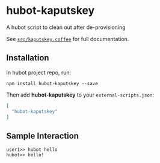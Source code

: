 # hubot-kaputskey

A hubot script to clean out after de-provisioning

See [`src/kaputskey.coffee`](src/kaputskey.coffee) for full documentation.

## Installation

In hubot project repo, run:

`npm install hubot-kaputskey --save`

Then add **hubot-kaputskey** to your `external-scripts.json`:

```json
[
  "hubot-kaputskey"
]
```

## Sample Interaction

```
user1>> hubot hello
hubot>> hello!
```
